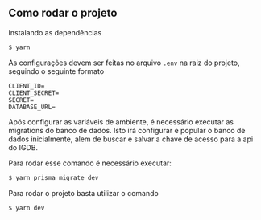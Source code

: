 ## Como rodar o projeto

Instalando as dependências

```bash
$ yarn
```

As configurações devem ser feitas no arquivo `.env` na raiz do projeto, seguindo o seguinte formato

```env
CLIENT_ID=
CLIENT_SECRET=
SECRET=
DATABASE_URL=
```

Após configurar as variáveis de ambiente, é necessário executar as migrations do banco de dados.
Isto irá configurar e popular o banco de dados inicialmente, alem de buscar e salvar a chave de acesso para a api do IGDB.

Para rodar esse comando é necessário executar:

```bash
$ yarn prisma migrate dev
```

Para rodar o projeto basta utilizar o comando

```bash
$ yarn dev
```
